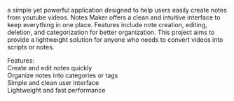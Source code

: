 a simple yet powerful application designed to help users easily create notes from youtube videos. Notes Maker offers a clean and intuitive interface to keep everything in one place. Features include note creation, editing, deletion, and categorization for better organization. This project aims to provide a lightweight solution for anyone who needs to convert videos into scripts or notes.  
    
Features:     
Create and edit notes quickly    
Organize notes into categories or tags        
Simple and clean user interface      
Lightweight and fast performance 
  

